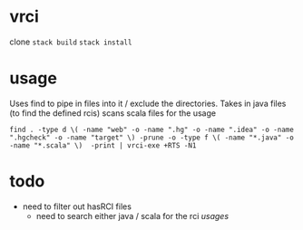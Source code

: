 # vrci

clone
`stack build`
`stack install` 

# usage 

Uses find to pipe in files into it / exclude the directories.  Takes in java files (to find the defined rcis) scans scala files for the usage

```
find . -type d \( -name "web" -o -name ".hg" -o -name ".idea" -o -name ".hgcheck" -o -name "target" \) -prune -o -type f \( -name "*.java" -o -name "*.scala" \)  -print | vrci-exe +RTS -N1
```

# todo 

- need to filter out hasRCI files 
  - need to search either java / scala for the rci _usages_
 

